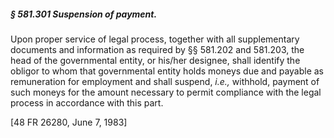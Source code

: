 ##### § 581.301 Suspension of payment. #####

Upon proper service of legal process, together with all supplementary documents and information as required by §§ 581.202 and 581.203, the head of the governmental entity, or his/her designee, shall identify the obligor to whom that governmental entity holds moneys due and payable as remuneration for employment and shall suspend, *i.e.,* withhold, payment of such moneys for the amount necessary to permit compliance with the legal process in accordance with this part.

[48 FR 26280, June 7, 1983]